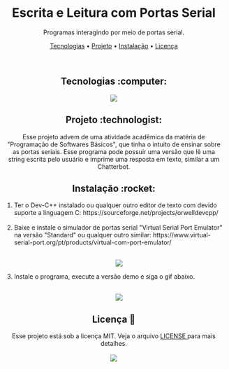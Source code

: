 <h1 align="center">
   Escrita e Leitura com Portas Serial
</h1>
<p align="center">Programas interagindo por meio de portas serial.</p>

<p align="center">
 <a href="#tecnologias">Tecnologias</a> • 
 <a href="#project">Projeto</a> • 
 <a href="#install">Instalação</a> • 
 <a href="#license">Licença</a>
</p>

<br>
<h2 id="tecnologias" align="center">
  Tecnologias :computer: 
</h2>

<p align="center">
  <img src="https://img.shields.io/static/v1?label=&message=C&color=f0a5ca&style=for-the-badge&logo=c"/>
</p>

<h2 id="project" align="center">
  Projeto :technologist:
</h2>
<p align="center">
  Esse projeto advem de uma atividade acadêmica da matéria de "Programação de Softwares Básicos", que tinha o intuito de ensinar sobre as portas seriais. Esse programa pode possuir uma versão que lê uma string escrita pelo usuário e imprime uma resposta em texto, similar a um Chatterbot.
</p>

<h2 id="install" align="center">
  Instalação :rocket:
</h2>

<ol> 
  <li>Ter o Dev-C++ instalado ou qualquer outro editor de texto com devido suporte a linguagem C: https://sourceforge.net/projects/orwelldevcpp/</li><br>
  <li>Baixe e instale o simulador de portas serial "Virtual Serial Port Emulator" na versão "Standard" ou qualquer outro similar: https://www.virtual-serial-port.org/pt/products/virtual-com-port-emulator/</li><br>
  <p align="center">
    <img src="https://user-images.githubusercontent.com/34111368/102551420-326dd000-409e-11eb-9864-69616650a4f3.png">
  </p>
  <li>Instale o programa, execute a versão demo e siga o gif abaixo.</li><br>
  <p align="center">
    <img src="https://user-images.githubusercontent.com/34111368/102553140-220b2480-40a1-11eb-8bd2-66796878e061.gif">
  </p>
</ol>

<h2 id="license" align="center">
  Licença 📝
</h2>
<p align="center">
  Esse projeto está sob a licença MIT. Veja o arquivo <a href="LICENSE"> LICENSE </a> para mais detalhes.<br><br>
  <img src="https://img.shields.io/static/v1?label=license&message=mit&color=green&style=for-the-badge&logo="/>   
</p>
